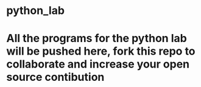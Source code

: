 # python_lab
# All the programs for the python lab will be pushed here, fork this repo to collaborate and increase your open source contibution

